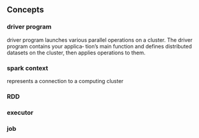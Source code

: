 ## Concepts

### driver program  
driver program launches various parallel operations on a cluster. The driver program contains your applica‐
tion’s main function and defines distributed datasets on the cluster, then applies operations to them.


### spark context  
represents a connection to a computing cluster


### RDD

### executor

### job


